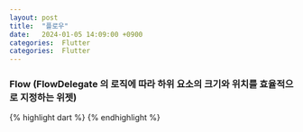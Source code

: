 ```yaml
---
layout: post
title:  "플로우"
date:   2024-01-05 14:09:00 +0900
categories:  Flutter
categories:  Flutter
---
```


### Flow (FlowDelegate 의 로직에 따라 하위 요소의 크기와 위치를 효율적으로 지정하는 위젯)

{% highlight dart %}
{% endhighlight %}